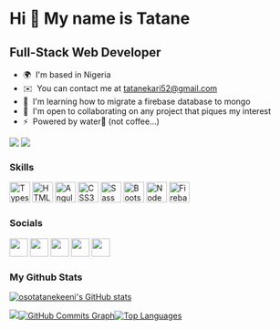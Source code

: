 Hi 👋 My name is Tatane
=======================

Full-Stack Web Developer
------------------------

*   🌍  I'm based in Nigeria
*   ✉️  You can contact me at [tatanekari52@gmail.com](mailto:tatanekari52@gmail.com)
*   🧠  I'm learning how to migrate a firebase database to mongo
*   🤝  I'm open to collaborating on any project that piques my interest
*   ⚡  Powered by water👀 (not coffee...)

<a href="https://www.twitter.com/Tatanekari" target="_blank" rel="noreferrer"><img
                  src="https://img.shields.io/twitter/follow/Tatanekari?logo=twitter&style=for-the-badge&color=0891b2&labelColor=1c1917"
                /></a>
                <a href="https://www.github.com/osotatanekeeni" target="_blank" rel="noreferrer"><img
                  src="https://img.shields.io/github/followers/osotatanekeeni?logo=github&style=for-the-badge&color=0891b2&labelColor=1c1917" /></a>
### Skills<p align="left">
<a href="https://www.typescriptlang.org/" target="_blank" rel="noreferrer"><img src="https://raw.githubusercontent.com/danielcranney/readme-generator/main/public/icons/skills/typescript-colored.svg" width="36" height="36" alt="Typescript" /></a>
<a href="https://developer.mozilla.org/en-US/docs/Glossary/HTML5" target="_blank" rel="noreferrer"><img src="https://raw.githubusercontent.com/danielcranney/readme-generator/main/public/icons/skills/html5-colored.svg" width="36" height="36" alt="HTML5" /></a>
                                <a href="https://angular.io/" target="_blank" rel="noreferrer"><img src="https://raw.githubusercontent.com/danielcranney/readme-generator/main/public/icons/skills/angularjs-colored.svg" width="36" height="36" alt="Angular" /></a>
                                <a href="https://www.w3.org/TR/CSS/#css" target="_blank" rel="noreferrer"><img src="https://raw.githubusercontent.com/danielcranney/readme-generator/main/public/icons/skills/css3-colored.svg" width="36" height="36" alt="CSS3" /></a>
                                <a href="https://sass-lang.com/" target="_blank" rel="noreferrer"><img src="https://raw.githubusercontent.com/danielcranney/readme-generator/main/public/icons/skills/sass-colored.svg" width="36" height="36" alt="Sass" /></a>
                                <a href="https://getbootstrap.com/" target="_blank" rel="noreferrer"><img src="https://raw.githubusercontent.com/danielcranney/readme-generator/main/public/icons/skills/bootstrap-colored.svg" width="36" height="36" alt="Bootstrap" /></a>
                                <a href="https://nodejs.org/en/" target="_blank" rel="noreferrer"><img src="https://raw.githubusercontent.com/danielcranney/readme-generator/main/public/icons/skills/nodejs-colored.svg" width="36" height="36" alt="NodeJS" /></a>
                                <a href="https://firebase.google.com/" target="_blank" rel="noreferrer"><img src="https://raw.githubusercontent.com/danielcranney/readme-generator/main/public/icons/skills/firebase-colored.svg" width="36" height="36" alt="Firebase" /></a>
                    </p>
                    
### Socials
<p align="left">
                          
<a href="https://www.facebook.com/osotatanekeeni" target="_blank" rel="noreferrer"><img src="https://raw.githubusercontent.com/danielcranney/readme-generator/main/public/icons/socials/facebook.svg" width="32" height="32" /></a>
  <a href="https://www.github.com/osotatanekeeni" target="_blank" rel="noreferrer"><img src="https://raw.githubusercontent.com/danielcranney/readme-generator/main/public/icons/socials/github-dark.svg" width="32" height="32" /></a>
  <a href="http://www.instagram.com/osotatanekeeni" target="_blank" rel="noreferrer"><img src="https://raw.githubusercontent.com/danielcranney/readme-generator/main/public/icons/socials/instagram.svg" width="32" height="32" /></a>
  <a href="https://www.linkedin.com/in/osotatanekeeni" target="_blank" rel="noreferrer"><img src="https://raw.githubusercontent.com/danielcranney/readme-generator/main/public/icons/socials/linkedin.svg" width="32" height="32" /></a> 
                      <a href="https://www.twitter.com/Tatanekari" target="_blank" rel="noreferrer"><img src="https://raw.githubusercontent.com/danielcranney/readme-generator/main/public/icons/socials/twitter.svg" width="32" height="32" /></a></p>
                      
### My Github Stats
 <a href="http://www.github.com/osotatanekeeni"><img src="https://github-readme-stats.vercel.app/api?username=osotatanekeeni&show_icons=true&hide=&count_private=true&title_color=0891b2&text_color=ffffff&icon_color=0891b2&bg_color=1c1917&hide_border=true&show_icons=true" alt="osotatanekeeni's GitHub stats" /></a>
 
 <a href="http://www.github.com/osotatanekeeni"><img
                  src="https://github-readme-streak-stats.herokuapp.com/?user=osotatanekeeni&stroke=ffffff&background=1c1917&ring=0891b2&fire=0891b2&currStreakNum=ffffff&currStreakLabel=0891b2&sideNums=ffffff&sideLabels=ffffff&dates=ffffff&hide_border=true" /></a><a
                      href="http://www.github.com/osotatanekeeni"><img src="https://activity-graph.herokuapp.com/graph?username=osotatanekeeni&bg_color=1c1917&color=ffffff&line=0891b2&point=ffffff&area_color=1c1917&area=true&hide_border=true&custom_title=GitHub%20Commits%20Graph" alt="GitHub Commits Graph" /></a><a href="https://github.com/osotatanekeeni" align="left"><img src="https://github-readme-stats.vercel.app/api/top-langs/?username=osotatanekeeni&langs_count=10&title_color=0891b2&text_color=ffffff&icon_color=0891b2&bg_color=1c1917&hide_border=true&locale=en&custom_title=Top%20%Languages" alt="Top Languages" /></a>
